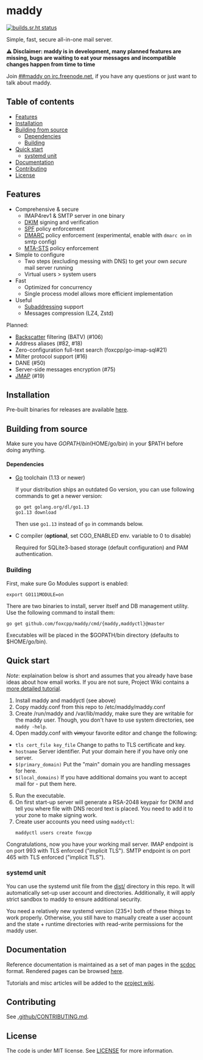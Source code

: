 # maddy

[![builds.sr.ht status](https://builds.sr.ht/~emersion/maddy.svg)](https://builds.sr.ht/~emersion/maddy?)

Simple, fast, secure all-in-one mail server.

**⚠️ Disclaimer: maddy is in development, many planned features are
missing, bugs are waiting to eat your messages and incompatible 
changes happen from time to time**

Join [##maddy on irc.freenode.net](https://webchat.freenode.net/##maddy), if you
have any questions or just want to talk about maddy.

## Table of contents

- [Features](#features)
- [Installation](#installation)
- [Building from source](#building-from-source)
  - [Dependencies](#dependencies)
  - [Building](#building)
- [Quick start](#quick-start)
  - [systemd unit](#systemd-unit)
- [Documentation](#documentation)
- [Contributing](#contributing)
- [License](#license)

## Features

* Comprehensive & secure
  - IMAP4rev1 & SMTP server in one binary
  - [DKIM][dkim] signing and verification
  - [SPF][spf] policy enforcement
  - [DMARC][dmarc] policy enforcement (experimental,
    enable with `dmarc on` in smtp config)
  - [MTA-STS][mtasts] policy enforcement
* Simple to configure
  - Two steps (excluding messing with DNS) to get your own
    _secure_ mail server running
  - Virtual users > system users
* Fast
  - Optimized for concurrency
  - Single process model allows more efficient implementation
* Useful
  - [Subaddressing][subaddr] support 
  - Messages compression (LZ4, Zstd)
 
Planned:
- [Backscatter][backscatter] filtering (BATV) (#106)
- Address aliases (#82, #18)
- Zero-configuration full-text search (foxcpp/go-imap-sql#21)
- Milter protocol support (#16)
- DANE (#50)
- Server-side messages encryption (#75)
- [JMAP](https://jmap.io) (#19)

## Installation

Pre-built binaries for releases are available
[here](https://github.com/foxcpp/maddy/releases).

## Building from source

Make sure you have $GOPATH/bin ($HOME/go/bin) in your $PATH before
doing anything.

#### Dependencies 

- [Go](https://golang.org) toolchain (1.13 or newer)
  
  If your distribution ships an outdated Go version, you can use
  following commands to get a newer version:
  ```
  go get golang.org/dl/go1.13
  go1.13 download
  ```
  Then use `go1.13` instead of `go` in commands below.
  
- C compiler (**optional**, set CGO_ENABLED env. variable to 0 to disable)

  Required for SQLite3-based storage (default configuration) and PAM
  authentication.

### Building

First, make sure Go Modules support is enabled:
```
export GO111MODULE=on
```

There are two binaries to install, server itself and DB management 
utility. Use the following command to install them:
```
go get github.com/foxcpp/maddy/cmd/{maddy,maddyctl}@master
```

Executables will be placed in the $GOPATH/bin directory (defaults to
$HOME/go/bin).

## Quick start

*Note*: explaination below is short and assumes that you already have
base ideas about how email works. If you are not sure, Project Wiki 
contains a [more detailed tutorial](https://github.com/foxcpp/maddy/wiki/Setting-up-a-mail-server-with-maddy).

1. Install maddy and maddyctl (see above)
2. Copy maddy.conf from this repo to /etc/maddy/maddy.conf
3. Create /run/maddy and /var/lib/maddy, make sure they are writable
   for the maddy user. Though, you don't have to use system directories,
   see `maddy -help`.
4. Open maddy.conf with ~~vim~~your favorite editor and change 
   the following:
- `tls cert_file key_file` 
  Change to paths to TLS certificate and key.
- `hostname`
  Server identifier. Put your domain here if you have only one server.
- `$(primary_domain)`
  Put the "main" domain you are handling messages for here.
- `$(local_domains)`
  If you have additional domains you want to accept mail for - put them here.
5. Run the executable.
6. On first start-up server will generate a RSA-2048 keypair for DKIM and tell
   you where file with DNS record text is placed. You need to add it to your
   zone to make signing work.
7. Create user accounts you need using `maddyctl`:
   ```
   maddyctl users create foxcpp
   ```

Congratulations, now you have your working mail server.
IMAP endpoint is on port 993 with TLS enforced ("implicit TLS").
SMTP endpoint is on port 465 with TLS enforced ("implicit TLS").

### systemd unit

You can use the systemd unit file from the [dist/](dist) directory in
this repo. It will automatically set-up user account and directories.
Additionally, it will apply strict sandbox to maddy to ensure additional
security.

You need a relatively new systemd version (235+) both of these things to work
properly. Otherwise, you still have to manually create a user account and the
state + runtime directories with read-write permissions for the maddy user. 

## Documentation

Reference documentation is maintained as a set of man pages
in the [scdoc](https://git.sr.ht/~sircmpwn/scdoc) format.
Rendered pages can be browsed [here](https://foxcpp.dev/maddy-reference).

Tutorials and misc articles will be added to
the [project wiki](https://github.com/foxcpp/maddy/wiki).

## Contributing

See [.github/CONTRIBUTING.md](.github/CONTRIBUTING.md).

## License

The code is under MIT license. See [LICENSE](LICENSE) for more information.

[dkim]: https://blog.returnpath.com/how-to-explain-dkim-in-plain-english-2/
[spf]: https://blog.returnpath.com/how-to-explain-spf-in-plain-english/
[dmarc]: https://blog.returnpath.com/how-to-explain-dmarc-in-plain-english/
[mtasts]: https://www.hardenize.com/blog/mta-sts
[subaddr]: https://en.wikipedia.org/wiki/Email_address#Sub-addressing
[backscatter]: https://en.wikipedia.org/wiki/Backscatter_(e-mail)


